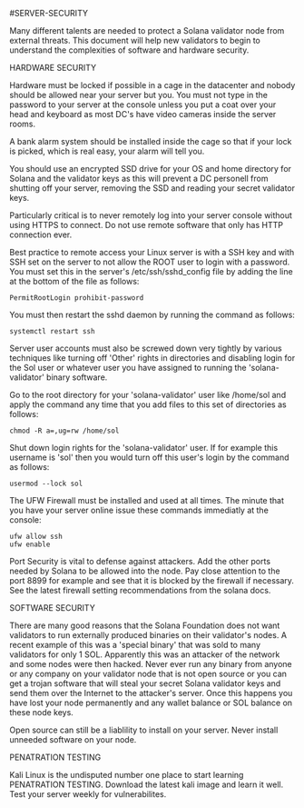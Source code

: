 #SERVER-SECURITY

Many different talents are needed to protect a Solana validator node from external threats. This document will help new validators to begin to understand the complexities of software and hardware security.


HARDWARE SECURITY


Hardware must be locked if possible in a cage in the datacenter and nobody should be allowed near your server but you. You must not type in the password to your server at the console unless you put a coat over your head and keyboard as most DC's have video cameras inside the server rooms.

A bank alarm system should be installed inside the cage so that if your lock is picked, which is real easy, your alarm will tell you.

You should use an encrypted SSD drive for your OS and home directory for Solana and the validator keys as this will prevent a DC personell from shutting off your server, removing the SSD and reading your secret validator keys.

Particularly critical is to never remotely log into your server console without using HTTPS to connect. Do not use remote software that only has HTTP connection ever. 

Best practice to remote access your Linux server is with a SSH key and with SSH set on the server to not allow the ROOT user to login with a password. You must set this in the server's /etc/ssh/sshd_config file by adding the line at the bottom of the file as follows:

    PermitRootLogin prohibit-password
    
You must then restart the sshd daemon by running the command as follows:

    systemctl restart ssh
    
Server user accounts must also be screwed down very tightly by various techniques like turning off 'Other' rights in directories and disabling login for the Sol user or whatever user you have assigned to running the 'solana-validator' binary software. 

Go to the root directory for your 'solana-validator' user like /home/sol and apply the command any time that you add files to this set of directories as follows:

    chmod -R a=,ug=rw /home/sol
    
Shut down login rights for the 'solana-validator' user. If for example this username is 'sol' then you would turn off this user's login by the command as follows:

    usermod --lock sol
    

The UFW Firewall must be installed and used at all times. The minute that you have your server online issue these commands immediatly at the console:

    ufw allow ssh
    ufw enable
       
Port Security is vital to defense against attackers. Add the other ports needed by Solana to be allowed into the node. Pay close attention to the port 8899 for example and see that it is blocked by the firewall if necessary. See the latest firewall setting recommendations from the solana docs.


SOFTWARE SECURITY

There are many good reasons that the Solana Foundation does not want validators to run externally produced binaries on their validator's nodes. A recent example of this was a 'special binary' that was sold to many validators for only 1 SOL. Apparently this was an attacker of the network and some nodes were then hacked. Never ever run any binary from anyone or any company on your validator node that is not open source or you can get a trojan software that will steal your secret Solana validator keys and send them over the Internet to the attacker's server. Once this happens you have lost your node permanently and any wallet balance or SOL balance on these node keys.

Open source can still be a liablility to install on your server. Never install unneeded software on your node.

PENATRATION TESTING

Kali Linux is the undisputed number one place to start learning PENATRATION TESTING. Download the latest kali image and learn it well. Test your server weekly for vulnerabilites.
